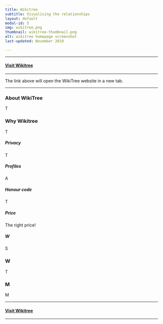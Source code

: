 ```yaml
---
title: Wikitree
subtitle: Visualising the relationships
layout: default
modal-id: 5
img: wikitree.png
thumbnail: wikitree-thumbnail.png
alt: wikitree homepage screenshot
last-updated: November 2019

---
```


***
#### <a href="https://www.wikitree.com/" target=_blank>Visit Wikitree</a>
***

The link above will open the WikiTree website in a new tab.

---

### About WikiTree

T

### Why Wikitree

T

##### Privacy

T

##### Profiles

A

##### Honour code

T

##### Price

The right price!

##### W

S

### W

T

### M

M

***
#### <a href="https://www.wikitree.com/" target=_blank>Visit Wikitree</a>
***

